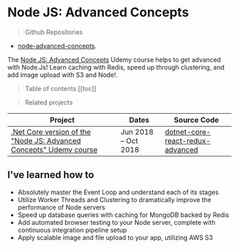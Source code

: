 # Node JS: Advanced Concepts

> Github Repositories
- [node-advanced-concepts](https://github.com/peelmicro/node-advanced-concepts).

The [Node JS: Advanced Concepts](https://www.udemy.com/advanced-node-for-developers/) Udemy course helps to get advanced with Node.Js! Learn caching with Redis, speed up through clustering, and add image upload with S3 and Node!.

> Table of contents
[[toc]]

> Related projects

| Project                                                                                                                                         | Dates               | Source Code                                                                                         |
| ----------------------------------------------------------------------------------------------------------------------------------------------- | ------------------- | --------------------------------------------------------------------------------------------------- |
| [.Net Core version of the "Node JS: Advanced Concepts" Udemy course](/projects/dotnet-core-react-redux-advanced.md)                                         | Jun 2018 – Oct 2018 | [dotnet-core-react-redux-advanced](https://github.com/peelmicro/dotnet-core-react-redux-advanced) |

## I've learned how to
- Absolutely master the Event Loop and understand each of its stages
- Utilize Worker Threads and Clustering to dramatically improve the performance of Node servers
- Speed up database queries with caching for MongoDB backed by Redis
- Add automated browser testing to your Node server, complete with continuous integration pipeline setup
- Apply scalable image and file upload to your app, utilizing AWS S3